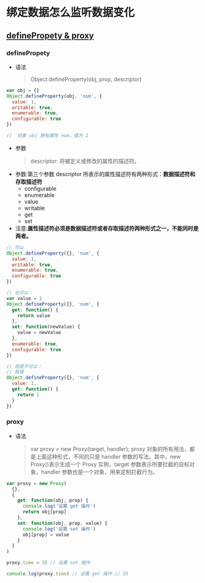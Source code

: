 # 绑定数据怎么监听数据变化

## [definePropety & proxy](https://juejin.im/post/5be4f7cfe51d453339084530?utm_source=gold_browser_extension)

### definePropety

- 语法
  > Object.defineProperty(obj, prop, descriptor)

```js
var obj = {}
Object.defineProperty(obj, 'num', {
  value: 1,
  writable: true,
  enumerable: true,
  configurable: true
})

//  对象 obj 拥有属性 num，值为 1
```

- 参数
  > descriptor: 将被定义或修改的属性的描述符。
- 参数:第三个参数 descriptor 所表示的属性描述符有两种形式：**数据描述符和存取描述符**
  - configurable
  - enumerable
  - value
  - writable
  - get
  - set
- 注意:**属性描述符必须是数据描述符或者存取描述符两种形式之一，不能同时是两者。**

```js
// 可以
Object.defineProperty({}, 'num', {
  value: 1,
  writable: true,
  enumerable: true,
  configurable: true
})
```

```js
// 也可以：
var value = 1
Object.defineProperty({}, 'num', {
  get: function() {
    return value
  },
  set: function(newValue) {
    value = newValue
  },
  enumerable: true,
  configurable: true
})
```

```js
// 但是不可以：
// 报错
Object.defineProperty({}, 'num', {
  value: 1,
  get: function() {
    return 1
  }
})
```

### proxy

- 语法
  > var proxy = new Proxy(target, handler);
  > proxy 对象的所有用法，都是上面这种形式，不同的只是 handler 参数的写法。其中，new Proxy()表示生成一个 Proxy 实例，target 参数表示所要拦截的目标对象，handler 参数也是一个对象，用来定制拦截行为。

```js
var proxy = new Proxy(
  {},
  {
    get: function(obj, prop) {
      console.log('设置 get 操作')
      return obj[prop]
    },
    set: function(obj, prop, value) {
      console.log('设置 set 操作')
      obj[prop] = value
    }
  }
)

proxy.time = 35 // 设置 set 操作

console.log(proxy.time) // 设置 get 操作 // 35
```
